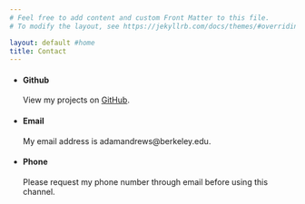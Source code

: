 ```yaml
---
# Feel free to add content and custom Front Matter to this file.
# To modify the layout, see https://jekyllrb.com/docs/themes/#overriding-theme-defaults

layout: default #home
title: Contact
---
```



<html>
  <body>
    <div class="wrapper">

  <ul><li>
    <h4>Github</h4>
      <p> View my projects on <a href="http://github.com/adamandrews1">GitHub</a>. </p>
  </li>
  <li>
    <h4>Email</h4>
      <p> My email address is <a>adamandrews@berkeley.edu</a>. </p>
  </li>
  <li>
    <h4>Phone</h4>
      <p> Please request my phone number through email before using this channel.</p>
  </li>
  </ul>
  </div>
    <!--[if !IE]><script>fixScale(document);</script><!--<![endif]-->
  </body>
</html>